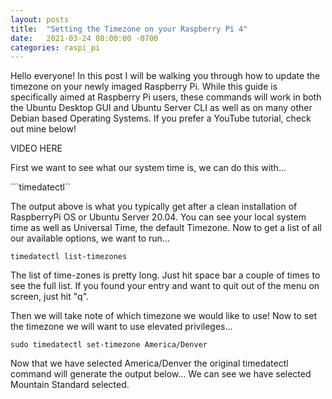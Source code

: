 ```yaml
---
layout: posts
title:  "Setting the Timezone on your Raspberry Pi 4"
date:   2021-03-24 08:00:00 -0700
categories: raspi_pi
---
```

Hello everyone! In this post I will be walking you through how to update the timezone on your newly imaged Raspberry Pi. While this guide is specifically aimed at Raspberry Pi users, these commands will work in both the Ubuntu Desktop GUI and Ubuntu Server CLI as well as on many other Debian based Operating Systems. If you prefer a YouTube tutorial, check out mine below!

VIDEO HERE

First we want to see what our system time is, we can do this with...

```timedatectl``

The output above is what you typically get after a clean installation of RaspberryPi OS or Ubuntu Server 20.04. You can see your local system time as well as Universal Time, the default Timezone.
Now to get a list of all our available options, we want to run...

```timedatectl list-timezones```

The list of time-zones is pretty long. Just hit space bar a couple of times to see the full list. If you found your entry and want to quit out of the menu on screen, just hit "q".

Then we will take note of which timezone we would like to use! Now to set the timezone we will want to use elevated privileges...

```sudo timedatectl set-timezone America/Denver```

Now that we have selected America/Denver the original timedatectl command will generate the output below... We can see we have selected Mountain Standard selected.
